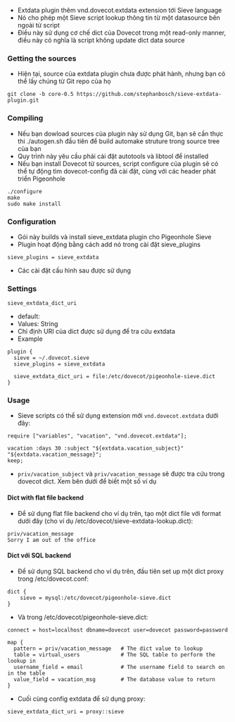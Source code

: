 - Extdata plugin thêm vnd.dovecot.extdata extension tới Sieve language
- Nó cho phép một Sieve script lookup thông tin từ một datasource bên ngoài từ script
- Điều này sử dụng cơ chế dict của Dovecot trong một read-only manner, điều này có nghĩa là script không update dict data source
### Getting the sources 
- Hiện tại, source của extdata plugin chưa được phát hành, nhưng bạn có thể lấy chúng từ Git repo của họ
```
git clone -b core-0.5 https://github.com/stephanbosch/sieve-extdata-plugin.git
```
### Compiling
- Nếu bạn dowload sources của plugin này sử dụng Git, bạn sẽ cần thực thi ./autogen.sh đầu tiên để build automake struture trong source tree của bạn
- Quy trình này yêu cầu phải cài đặt autotools và libtool để installed
- Nếu bạn install Dovecot từ sources, script configure của plugin sẽ có thể tự động tìm dovecot-config đã cài đặt, cùng với các header phát triển Pigeonhole
```
./configure
make
sudo make install
```
### Configuration 
- Gói này builds và install sieve_extdata plugin cho Pigeonhole Sieve
- Plugin hoạt động bằng cách add nó trong cài đặt sieve_plugins
```
sieve_plugins = sieve_extdata
```
- Các cài đặt cấu hình sau được sử dụng
### Settings
`sieve_extdata_dict_uri`
- default: <empty>
- Values: String
- Chỉ định URI của dict được sử dụng để tra cứu extdata
- Example
```
plugin {
  sieve = ~/.dovecot.sieve
  sieve_plugins = sieve_extdata

  sieve_extdata_dict_uri = file:/etc/dovecot/pigeonhole-sieve.dict
}
```
### Usage
- Sieve scripts có thể sử dụng extension mới `vnd.dovecot.extdata` dưới đây:
```
require ["variables", "vacation", "vnd.dovecot.extdata"];

vacation :days 30 :subject "${extdata.vacation_subject}" "${extdata.vacation_message}";
keep;
```
- `priv/vacation_subject` và `priv/vacation_message` sẽ được tra cứu trong dovecot dict. Xem bên dưới để biết một số ví dụ
#### Dict with flat file backend
- Để sử dụng flat file backend cho ví dụ trên, tạo một dict file với format dưới đây (cho ví dụ /etc/dovecot/sieve-extdata-lookup.dict):
```
priv/vacation_message
Sorry I am out of the office
```
#### Dict với SQL backend
- Để sử dụng SQL backend cho ví dụ trên, đầu tiên set up một dict proxy trong /etc/dovecot.conf:
```
dict {
    sieve = mysql:/etc/dovecot/pigeonhole-sieve.dict
}
```
- Và trong /etc/dovecot/pigeonhole-sieve.dict:
```
connect = host=localhost dbname=dovecot user=dovecot password=password

map {
  pattern = priv/vacation_message   # The dict value to lookup
  table = virtual_users             # The SQL table to perform the lookup in
  username_field = email            # The username field to search on in the table
  value_field = vacation_msg        # The database value to return
}
```
- Cuối cùng config extdata để sử dụng proxy:
```
sieve_extdata_dict_uri = proxy::sieve
```
  
